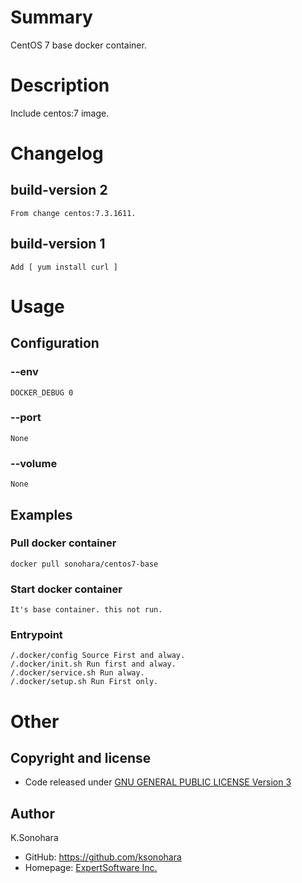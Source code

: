 # Summary

CentOS 7 base docker container.

# Description

Include centos:7 image.

# Changelog

## build-version 2

    From change centos:7.3.1611.

## build-version 1

    Add [ yum install curl ]

# Usage

## Configuration

### --env

    DOCKER_DEBUG 0

### --port

    None

### --volume

    None

## Examples

### Pull docker container

    docker pull sonohara/centos7-base

### Start docker container

    It's base container. this not run.

### Entrypoint

    /.docker/config Source First and alway.
    /.docker/init.sh Run first and alway.
    /.docker/service.sh Run alway.
    /.docker/setup.sh Run First only.

# Other

## Copyright and license

- Code released under [GNU GENERAL PUBLIC LICENSE Version 3](https://github.com/ksonohara/docker/blob/master/LICENSE)

## Author

K.Sonohara
- GitHub: https://github.com/ksonohara
- Homepage: [ExpertSoftware Inc.](https://www.e-software.company "ExpertSoftware Inc.")
